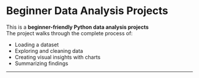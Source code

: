 #  Beginner Data Analysis Projects

This is a **beginner-friendly Python data analysis projects**  
The project walks through the complete process of:
- Loading a dataset
- Exploring and cleaning data
- Creating visual insights with charts
- Summarizing findings

---
